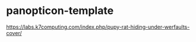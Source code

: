 # panopticon-template

https://labs.k7computing.com/index.php/pupy-rat-hiding-under-werfaults-cover/
